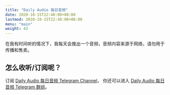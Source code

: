```yaml
---
title: "Daily Audio 每日音频"
date: 2020-10-15T22:48:00+08:00
lastmod: 2020-10-15T22:48:00+08:00
menu: "main"
weight: 43
---
```


在我有时间听的情况下，我每天会推出一个音频，音频内容来源于网络，请勿用于传播和售卖。

## 怎么收听/订阅呢？

订阅 [Daily Audio 每日音频 Telegram Channel](https://t.me/daily_audio_channel/)，
你还可以进入 [Daily Audio 每日音频 Telegram 群组](https://t.me/daily_audio/)。
